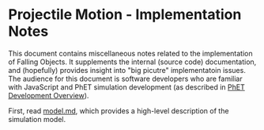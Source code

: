 # Projectile Motion - Implementation Notes

This document contains miscellaneous notes related to the implementation of Falling Objects.
It supplements the internal (source code) documentation, and (hopefully) provides insight
into "big picutre" implementatoin issues. The audience for this document is software
developers who are familiar with JavaScript and PhET simulation development (as described
in [PhET Development Overview](http://bit.ly/phet-html5-development-overview)).

First, read [model.md](https://github.com/learnitall/falling-objects/blob/master/doc/model.md),
which provides a high-level description of the simulation model.
